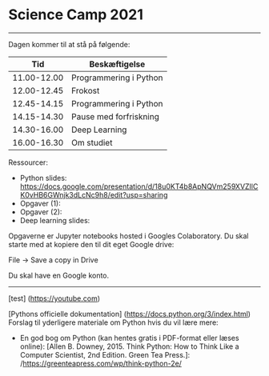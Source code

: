 # Science Camp 2021
---

Dagen kommer til at stå på følgende:

| Tid       | Beskæftigelse          |
|-----------|------------------------|
|11.00-12.00| Programmering i Python |
|12.00-12.45| Frokost                |
|12.45-14.15| Programmering i Python |
|14.15-14.30| Pause med forfriskning |
|14.30-16.00| Deep Learning          |
|16.00-16.30| Om studiet             |

Ressourcer:
 - Python slides: https://docs.google.com/presentation/d/18u0KT4b8ApNQVm259XVZIlCK0vHB6GWnjk3dLcNc9h8/edit?usp=sharing
 - Opgaver (1): 
 - Opgaver (2): 
 - Deep learning slides: 

Opgaverne er Jupyter notebooks hosted i Googles Colaboratory. Du skal starte med at kopiere den til dit eget Google drive:

File -> Save a copy in Drive

Du skal have en Google konto.

---
[test] (https://youtube.com)

[Pythons officielle dokumentation] (https://docs.python.org/3/index.html)
Forslag til yderligere materiale om Python hvis du vil lære mere: 

 * En god bog om Python (kan hentes gratis i PDF-format eller læses online): [Allen B. Downey, 2015. Think Python: How to Think Like a Computer Scientist, 2nd Edition. Green Tea Press.]: /https://greenteapress.com/wp/think-python-2e/
